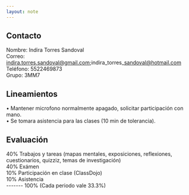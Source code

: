 ```yaml
---
layout: note
---
```


## Contacto

  
Nombre: Indira Torres Sandoval  
Correo: indira.torres.sandoval@gmail.com;indira\_torres\_sandoval@hotmail.com  
Teléfono: 5522469873  
Grupo: 3MM7
  

## Lineamientos

  
• Mantener microfono normalmente apagado, solicitar participación con mano.  
• Se tomara asistencia para las clases (10 min de tolerancia).  
  

## Evaluación

  
  
40% Trabajos y tareas (mapas mentales, exposiciones, reflexiones, cuestionarios, quizziz, temas de investigación)  
40% Exámen  
10% Participación en clase (ClassDojo)  
10% Asistencia  
\-\-\-\-\-\-\-
100% (Cada periodo vale 33.3%)